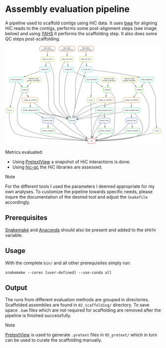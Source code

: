 # Assembly evaluation pipeline

A pipeline used to scaffold contigs using HiC data. It uses [bwa](https://github.com/lh3/bwa) for aligning HiC reads to the contigs, performs some post-alignment steps (see image below) and using [YAHS](https://github.com/c-zhou/yahs) it performs the scaffolding step. It also does some QC steps post-scaffolding.

![alt text](https://github.com/fka21/genome_assembly_smk_pipelines/blob/main/scaffolding/dag.svg)

Metrics evaluated:
* Using [PretextView](https://github.com/sanger-tol/PretextView) a snapshot of HiC interactions is done.
* Using [hic-qc](https://github.com/phasegenomics/hic_qc) the HiC libraries are assessed. 

> [!NOTE]  
> For the different tools I used the parameters I deemed appropriate for my own analyses. To customize the pipeline towards specific needs, please inqure the documentation of the desired tool and adjust the `Snakefile` accordingly.
## Prerequisites

[Snakemake](https://snakemake.readthedocs.io/en/stable/) and [Anaconda](https://docs.anaconda.com/miniconda/) should also be present and added to the `$PATH` variable.


## Usage

With the complete `bin/` and all other prerequisites simply run:

```
snakemake --cores [user-defined] --use-conda all
```

## Output

The runs from different evaluation methods are grouped in directories. Scaffolded assemblies are found in `02_scaffolding/` directory. To save space `.bam` files which are not required for scaffolding are removed after the pipeline is finished successfully.

> [!NOTE]
> [PretextView](https://github.com/sanger-tol/PretextView) is used to generate `.pretext` files in `05_pretext/` which in turn can be used to curate the scaffolding manually.
